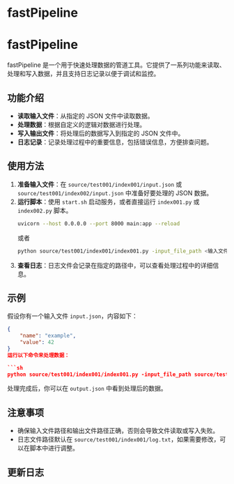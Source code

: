 # fastPipeline

# fastPipeline

fastPipeline 是一个用于快速处理数据的管道工具。它提供了一系列功能来读取、处理和写入数据，并且支持日志记录以便于调试和监控。

## 功能介绍

- **读取输入文件**：从指定的 JSON 文件中读取数据。
- **处理数据**：根据自定义的逻辑对数据进行处理。
- **写入输出文件**：将处理后的数据写入到指定的 JSON 文件中。
- **日志记录**：记录处理过程中的重要信息，包括错误信息，方便排查问题。

## 使用方法

1. **准备输入文件**：在 `source/test001/index001/input.json` 或 `source/test001/index002/input.json` 中准备好要处理的 JSON 数据。
2. **运行脚本**：使用 `start.sh` 启动服务，或者直接运行 `index001.py` 或 `index002.py` 脚本。
   ```sh
   uvicorn --host 0.0.0.0 --port 8000 main:app --reload
   ```
   或者
   ```sh
   python source/test001/index001/index001.py -input_file_path <输入文件路径> -output_file_path <输出文件路径> -log_file_path <日志文件路径>
   ```
3. **查看日志**：日志文件会记录在指定的路径中，可以查看处理过程中的详细信息。

## 示例

假设你有一个输入文件 `input.json`，内容如下：
```json
{
    "name": "example",
    "value": 42
}
运行以下命令来处理数据：

```sh
python source/test001/index001/index001.py -input_file_path source/test001/index001/input.json -output_file_path source/test001/index001/output.json -log_file_path source/test001/index001/log.txt
```

处理完成后，你可以在 `output.json` 中看到处理后的数据。

## 注意事项

- 确保输入文件路径和输出文件路径正确，否则会导致文件读取或写入失败。
- 日志文件路径默认在 `source/test001/index001/log.txt`，如果需要修改，可以在脚本中进行调整。

## 更新日志


